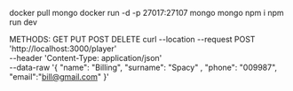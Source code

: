 docker pull mongo
docker run -d -p 27017:27107 mongo mongo
npm i 
npm run dev

METHODS: GET PUT POST DELETE
curl --location --request POST 'http://localhost:3000/player' \
--header 'Content-Type: application/json' \
--data-raw '{
    "name": "Billing",
    "surname": "Spacy" ,
    "phone": "009987",
    "email":"bill@gmail.com"
}'